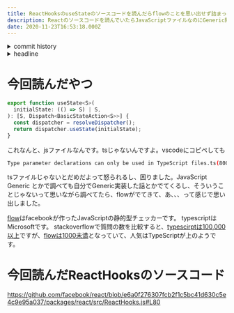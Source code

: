 ```yaml
---
title: ReactHooksのuseStateのソースコードを読んだらflowのことを思い出せず詰まった
description: Reactのソースコードを読んでいたらJavaScriptファイルなのにGeneric関数がでてきて、flowのことを思い出すのに時間がかかった話です
date: 2020-11-23T16:53:18.000Z
---
```

<!-- history area start -->
<details><summary>commit history</summary><div><ol>

</ol></div></details>
<!-- history area end -->
<!-- toc area start -->
<details><summary>headline</summary><div>

<!-- toc -->

- [今回読んだやつ](#%E4%BB%8A%E5%9B%9E%E8%AA%AD%E3%82%93%E3%81%A0%E3%82%84%E3%81%A4)
- [今回読んだReactHooksのソースコード](#%E4%BB%8A%E5%9B%9E%E8%AA%AD%E3%82%93%E3%81%A0reacthooks%E3%81%AE%E3%82%BD%E3%83%BC%E3%82%B9%E3%82%B3%E3%83%BC%E3%83%89)

<!-- tocstop -->

</div></details>

<!-- toc area end -->

# 今回読んだやつ

```javascript
export function useState<S>(
  initialState: (() => S) | S,
): [S, Dispatch<BasicStateAction<S>>] {
  const dispatcher = resolveDispatcher();
  return dispatcher.useState(initialState);
}
```

これなんと、jsファイルなんです。tsじゃないんですよ。vscodeにコピペしても

```bash
Type parameter declarations can only be used in TypeScript files.ts(8004)
```

tsファイルじゃないとだめだよって怒られるし、困りました。JavaScript Generic とかで調べても自分でGeneric実装した話とかでてくるし、そういうことじゃないって思いながら調べてたら、flowがでてきて、あ、、、って感じで思い出しました。

[flow](https://flow.org/)はfacebookが作ったJavaScriptの静的型チェッカーです。
typescriptはMicrosoftです。
stackoverflowで質問の数を比較すると、[typescirptは100,000以上](https://stackoverflow.com/questions/tagged/typescript)ですが、[flowは1000未満](https://stackoverflow.com/questions/tagged/flow)となっていて、人気はTypeScriptが上のようです。

# 今回読んだReactHooksのソースコード
https://github.com/facebook/react/blob/e6a0f276307fcb2f1c5bc41d630c5e4c9e95a037/packages/react/src/ReactHooks.js#L80

